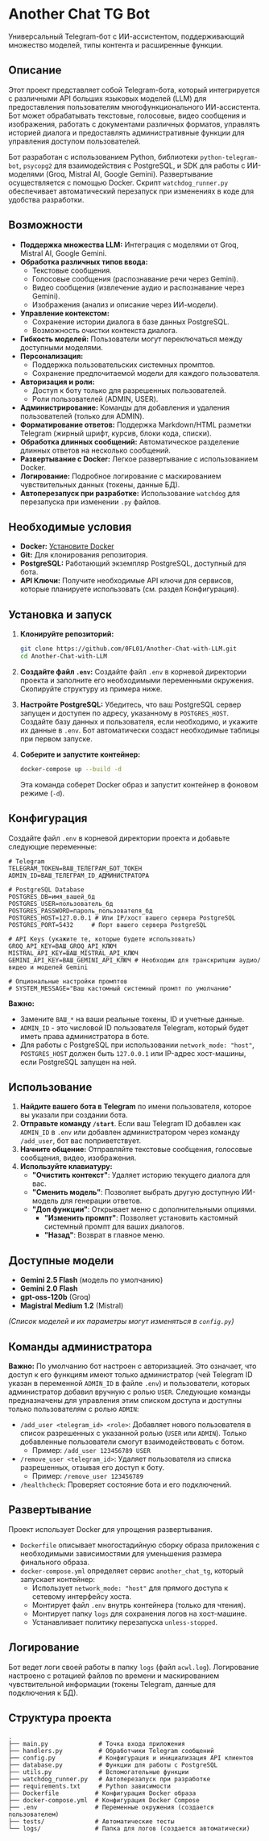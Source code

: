 # Another Chat TG Bot

Универсальный Telegram-бот с ИИ-ассистентом, поддерживающий множество моделей, типы контента и расширенные функции.

## Описание

Этот проект представляет собой Telegram-бота, который интегрируется с различными API больших языковых моделей (LLM) для предоставления пользователям многофункционального ИИ-ассистента. Бот может обрабатывать текстовые, голосовые, видео сообщения и изображения, работать с документами различных форматов, управлять историей диалога и предоставлять административные функции для управления доступом пользователей.

Бот разработан с использованием Python, библиотеки `python-telegram-bot`, `psycopg2` для взаимодействия с PostgreSQL, и SDK для работы с ИИ-моделями (Groq, Mistral AI, Google Gemini). Развертывание осуществляется с помощью Docker. Скрипт `watchdog_runner.py` обеспечивает автоматический перезапуск при изменениях в коде для удобства разработки.

## Возможности

*   **Поддержка множества LLM:** Интеграция с моделями от Groq, Mistral AI, Google Gemini.
*   **Обработка различных типов ввода:**
    *   Текстовые сообщения.
    *   Голосовые сообщения (распознавание речи через Gemini).
    *   Видео сообщения (извлечение аудио и распознавание через Gemini).
    *   Изображения (анализ и описание через ИИ-модели).
*   **Управление контекстом:**
    *   Сохранение истории диалога в базе данных PostgreSQL.
    *   Возможность очистки контекста диалога.
*   **Гибкость моделей:** Пользователи могут переключаться между доступными моделями.
*   **Персонализация:**
    *   Поддержка пользовательских системных промптов.
    *   Сохранение предпочитаемой модели для каждого пользователя.
*   **Авторизация и роли:**
    *   Доступ к боту только для разрешенных пользователей.
    *   Роли пользователей (ADMIN, USER).
*   **Администрирование:** Команды для добавления и удаления пользователей (только для ADMIN).
*   **Форматирование ответов:** Поддержка Markdown/HTML разметки Telegram (жирный шрифт, курсив, блоки кода, списки).
*   **Обработка длинных сообщений:** Автоматическое разделение длинных ответов на несколько сообщений.
*   **Развертывание с Docker:** Легкое развертывание с использованием Docker.
*   **Логирование:** Подробное логирование с маскированием чувствительных данных (токены, данные БД).
*   **Автоперезапуск при разработке:** Использование `watchdog` для перезапуска при изменении `.py` файлов.

## Необходимые условия

*   **Docker:** [Установите Docker](https://docs.docker.com/engine/install/)
*   **Git:** Для клонирования репозитория.
*   **PostgreSQL:** Работающий экземпляр PostgreSQL, доступный для бота.
*   **API Ключи:** Получите необходимые API ключи для сервисов, которые планируете использовать (см. раздел Конфигурация).

## Установка и запуск

1.  **Клонируйте репозиторий:**
    ```bash
    git clone https://github.com/0FL01/Another-Chat-with-LLM.git
    cd Another-Chat-with-LLM
    ```

2.  **Создайте файл `.env`:**
    Создайте файл `.env` в корневой директории проекта и заполните его необходимыми переменными окружения. Скопируйте структуру из примера ниже.

3.  **Настройте PostgreSQL:**
    Убедитесь, что ваш PostgreSQL сервер запущен и доступен по адресу, указанному в `POSTGRES_HOST`. Создайте базу данных и пользователя, если необходимо, и укажите их данные в `.env`. Бот автоматически создаст необходимые таблицы при первом запуске.

4.  **Соберите и запустите контейнер:**
    ```bash
    docker-compose up --build -d
    ```
    Эта команда соберет Docker образ и запустит контейнер в фоновом режиме (`-d`).

## Конфигурация

Создайте файл `.env` в корневой директории проекта и добавьте следующие переменные:

```dotenv
# Telegram
TELEGRAM_TOKEN=ВАШ_ТЕЛЕГРАМ_БОТ_ТОКЕН
ADMIN_ID=ВАШ_ТЕЛЕГРАМ_ID_АДМИНИСТРАТОРА

# PostgreSQL Database
POSTGRES_DB=имя_вашей_бд
POSTGRES_USER=пользователь_бд
POSTGRES_PASSWORD=пароль_пользователя_бд
POSTGRES_HOST=127.0.0.1 # Или IP/хост вашего сервера PostgreSQL
POSTGRES_PORT=5432     # Порт вашего сервера PostgreSQL

# API Keys (укажите те, которые будете использовать)
GROQ_API_KEY=ВАШ_GROQ_API_КЛЮЧ
MISTRAL_API_KEY=ВАШ_MISTRAL_API_КЛЮЧ
GEMINI_API_KEY=ВАШ_GEMINI_API_КЛЮЧ # Необходим для транскрипции аудио/видео и моделей Gemini

# Опциональные настройки промптов
# SYSTEM_MESSAGE="Ваш кастомный системный промпт по умолчанию"
```

**Важно:**
*   Замените `ВАШ_*` на ваши реальные токены, ID и учетные данные.
*   `ADMIN_ID` - это числовой ID пользователя Telegram, который будет иметь права администратора в боте.
*   Для работы с PostgreSQL при использовании `network_mode: "host"`, `POSTGRES_HOST` должен быть `127.0.0.1` или IP-адрес хост-машины, если PostgreSQL запущен на ней.

## Использование

1.  **Найдите вашего бота в Telegram** по имени пользователя, которое вы указали при создании бота.
2.  **Отправьте команду `/start`**. Если ваш Telegram ID добавлен как `ADMIN_ID` в `.env` или добавлен администратором через команду `/add_user`, бот вас поприветствует.
3.  **Начните общение:** Отправляйте текстовые сообщения, голосовые сообщения, видео, изображения.
4.  **Используйте клавиатуру:**
    *   **"Очистить контекст"**: Удаляет историю текущего диалога для вас.
    *   **"Сменить модель"**: Позволяет выбрать другую доступную ИИ-модель для генерации ответов.
    *   **"Доп функции"**: Открывает меню с дополнительными опциями.
        *   **"Изменить промпт"**: Позволяет установить кастомный системный промпт для ваших диалогов.
        *   **"Назад"**: Возврат в главное меню.

## Доступные модели

*   **Gemini 2.5 Flash** (модель по умолчанию)
*   **Gemini 2.0 Flash**
*   **gpt-oss-120b** (Groq)
*   **Magistral Medium 1.2** (Mistral)

*(Список моделей и их параметры могут изменяться в `config.py`)*

## Команды администратора

**Важно:** По умолчанию бот настроен с авторизацией. Это означает, что доступ к его функциям имеют только администратор (чей Telegram ID указан в переменной `ADMIN_ID` в файле `.env`) и пользователи, которых администратор добавил вручную с ролью `USER`. Следующие команды предназначены для управления этим списком доступа и доступны только пользователям с ролью `ADMIN`:

*   `/add_user <telegram_id> <role>`: Добавляет нового пользователя в список разрешенных с указанной ролью (`USER` или `ADMIN`). Только добавленные пользователи смогут взаимодействовать с ботом.
    *   Пример: `/add_user 123456789 USER`
*   `/remove_user <telegram_id>`: Удаляет пользователя из списка разрешенных, отзывая его доступ к боту.
    *   Пример: `/remove_user 123456789`
*   `/healthcheck`: Проверяет состояние бота и его подключений.

## Развертывание

Проект использует Docker для упрощения развертывания.

*   `Dockerfile` описывает многостадийную сборку образа приложения с необходимыми зависимостями для уменьшения размера финального образа.
*   `docker-compose.yml` определяет сервис `another_chat_tg`, который запускает контейнер:
    *   Использует `network_mode: "host"` для прямого доступа к сетевому интерфейсу хоста.
    *   Монтирует файл `.env` внутрь контейнера (только для чтения).
    *   Монтирует папку `logs` для сохранения логов на хост-машине.
    *   Устанавливает политику перезапуска `unless-stopped`.

## Логирование

Бот ведет логи своей работы в папку `logs` (файл `acwl.log`). Логирование настроено с ротацией файлов по времени и маскированием чувствительной информации (токены Telegram, данные для подключения к БД).

## Структура проекта

```
.
├── main.py              # Точка входа приложения
├── handlers.py          # Обработчики Telegram сообщений
├── config.py            # Конфигурация и инициализация API клиентов  
├── database.py          # Функции для работы с PostgreSQL
├── utils.py             # Вспомогательные функции
├── watchdog_runner.py   # Автоперезапуск при разработке
├── requirements.txt     # Python зависимости
├── Dockerfile          # Конфигурация Docker образа
├── docker-compose.yml  # Конфигурация Docker Compose
├── .env                # Переменные окружения (создается пользователем)
├── tests/              # Автоматические тесты
└── logs/               # Папка для логов (создается автоматически)
```
